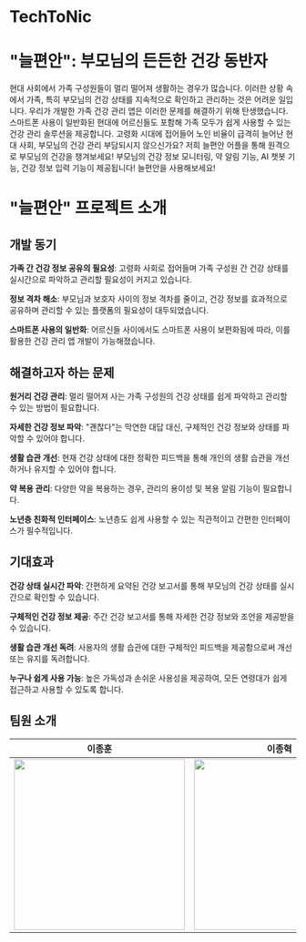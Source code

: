 # TechToNic
# "늘편안": 부모님의 든든한 건강 동반자
현대 사회에서 가족 구성원들이 멀리 떨어져 생활하는 경우가 많습니다. 이러한 상황 속에서 가족, 특히 부모님의 건강 상태를 지속적으로 확인하고 관리하는 것은 어려운 일입니다. 우리가 개발한 가족 건강 관리 앱은 이러한 문제를 해결하기 위해 탄생했습니다. 스마트폰 사용이 일반화된 현대에 어르신들도 포함해 가족 모두가 쉽게 사용할 수 있는 건강 관리 솔루션을 제공합니다. 고령화 시대에 접어들어 노인 비율이 급격히 늘어난 현대 사회, 부모님의 건강 관리 부담되시지 않으신가요? 저희 늘편안 어플을 통해 원격으로 부모님의 건강을 챙겨보세요! 부모님의 건강 정보 모니터링, 약 알림 기능, AI 챗봇 기능, 건강 정보 입력 기능이 제공됩니다! 늘편안을 사용해보세요!

# "늘편안" 프로젝트 소개

## 개발 동기
**가족 간 건강 정보 공유의 필요성**: 고령화 사회로 접어들며 가족 구성원 간 건강 상태를 실시간으로 파악하고 관리할 필요성이 커지고 있습니다.

**정보 격차 해소**: 부모님과 보호자 사이의 정보 격차를 줄이고, 건강 정보를 효과적으로 공유하며 관리할 수 있는 플랫폼의 필요성이 대두되었습니다.

**스마트폰 사용의 일반화**: 어르신들 사이에서도 스마트폰 사용이 보편화됨에 따라, 이를 활용한 건강 관리 앱 개발이 가능해졌습니다.

## 해결하고자 하는 문제
**원거리 건강 관리**: 멀리 떨어져 사는 가족 구성원의 건강 상태를 쉽게 파악하고 관리할 수 있는 방법이 필요합니다.

**자세한 건강 정보 파악**: "괜찮다"는 막연한 대답 대신, 구체적인 건강 정보와 상태를 파악할 수 있어야 합니다.

**생활 습관 개선**: 현재 건강 상태에 대한 정확한 피드백을 통해 개인의 생활 습관을 개선하거나 유지할 수 있어야 합니다.

**약 복용 관리**: 다양한 약을 복용하는 경우, 관리의 용이성 및 복용 알림 기능이 필요합니다.

**노년층 친화적 인터페이스**: 노년층도 쉽게 사용할 수 있는 직관적이고 간편한 인터페이스가 필수적입니다.

## 기대효과
**건강 상태 실시간 파악**: 간편하게 요약된 건강 보고서를 통해 부모님의 건강 상태를 실시간으로 확인할 수 있습니다.

**구체적인 건강 정보 제공**: 주간 건강 보고서를 통해 자세한 건강 정보와 조언을 제공받을 수 있습니다.

**생활 습관 개선 독려**: 사용자의 생활 습관에 대한 구체적인 피드백을 제공함으로써 개선 또는 유지를 독려합니다.

**누구나 쉽게 사용 가능**: 높은 가독성과 손쉬운 사용성을 제공하여, 모든 연령대가 쉽게 접근하고 사용할 수 있도록 합니다.


## 팀원 소개
|                이종훈                |                이종혁                |               임강민                |                장태종                |
|   ---------   |   ----------- | -----------   |   ---------  |
|<img src="https://github.com/GreatestBear/TechToNic/assets/120161508/9e2164b3-a26e-4b2b-8455-431d23ca05c7" width="300" height="300">| <img src = "https://github.com/GreatestBear/TechToNic/assets/120161508/15318a77-2aaf-460b-abda-76cd550ac941" width="300" height="300"> | <img src="https://github.com/GreatestBear/TechToNic/assets/120161508/3a13ce5c-5e16-4b25-adac-a5b6d5f2d935" width="300" height="300"> | <img src="https://github.com/GreatestBear/TechToNic/assets/120161508/00f66586-8229-471c-b1a7-571c64033613" width="300" height="300"> |


          
